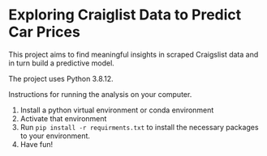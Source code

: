 # Exploring Craiglist Data to Predict Car Prices

This project aims to find meaningful insights in scraped Craigslist data and in turn build a predictive model. 

The project uses Python 3.8.12.



Instructions for running the analysis on your computer. 

1. Install a python virtual environment or conda environment
2. Activate that environment
3. Run `pip install -r requirments.txt` to install the necessary packages to your environment.
4. Have fun!


